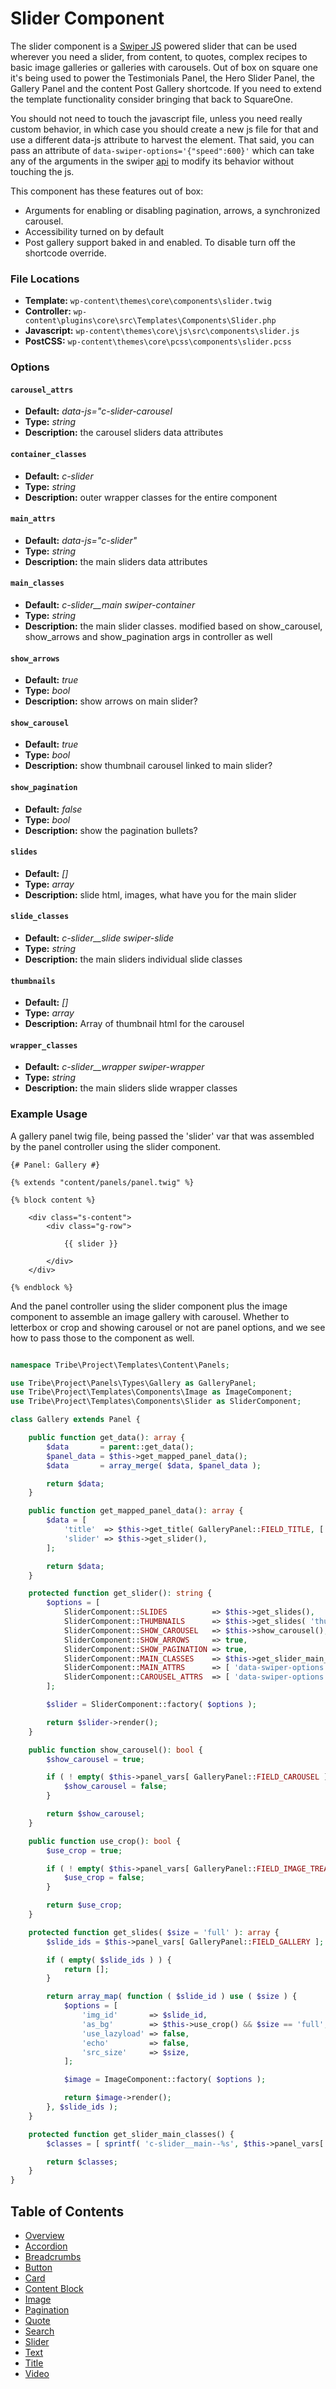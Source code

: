# Slider Component

The slider component is a [Swiper JS](http://idangero.us/swiper/) powered slider that can be used wherever you need a slider, from content, to quotes, complex recipes to basic image galleries or galleries with carousels. Out of box on square one it's being used to power the Testimonials Panel, the Hero Slider Panel, the Gallery Panel and the content Post Gallery shortcode. If you need to extend the template functionality consider bringing that back to SquareOne.

You should not need to touch the javascript file, unless you need really custom behavior, in which case you should create a new js file for that and use a different data-js attribute to harvest the element. That said, you can pass an attribute of `data-swiper-options='{"speed":600}'` which can take any of the arguments in the swiper [api](http://idangero.us/swiper/api/) to modify its behavior without touching the js.

This component has these features out of box:  

* Arguments for enabling or disabling pagination, arrows, a synchronized carousel.
* Accessibility turned on by default
* Post gallery support baked in and enabled. To disable turn off the shortcode override.

### File Locations

* **Template:** `wp-content\themes\core\components\slider.twig`
* **Controller:** `wp-content\plugins\core\src\Templates\Components\Slider.php`
* **Javascript:** `wp-content\themes\core\js\src\components\slider.js`
* **PostCSS:** `wp-content\themes\core\pcss\components\slider.pcss`

### Options

#### `carousel_attrs` 
* **Default:** _data-js="c-slider-carousel_ 
* **Type:** _string_ 
* **Description:** the carousel sliders data attributes
#### `container_classes` 
* **Default:** _c-slider_ 
* **Type:** _string_ 
* **Description:** outer wrapper classes for the entire component
#### `main_attrs` 
* **Default:** _data-js="c-slider"_ 
* **Type:** _string_ 
* **Description:** the main sliders data attributes
#### `main_classes` 
* **Default:** _c-slider__main swiper-container_ 
* **Type:** _string_ 
* **Description:** the main slider classes. modified based on show_carousel, show_arrows and show_pagination args in controller as well
#### `show_arrows` 
* **Default:** _true_ 
* **Type:** _bool_ 
* **Description:** show arrows on main slider?
#### `show_carousel` 
* **Default:** _true_ 
* **Type:** _bool_ 
* **Description:**  show thumbnail carousel linked to main slider?
#### `show_pagination` 
* **Default:** _false_ 
* **Type:** _bool_ 
* **Description:** show the pagination bullets?
#### `slides` 
* **Default:** _[]_ 
* **Type:** _array_ 
* **Description:** slide html, images, what have you for the main slider
#### `slide_classes` 
* **Default:** _c-slider__slide swiper-slide_ 
* **Type:** _string_ 
* **Description:** the main sliders individual slide classes
#### `thumbnails` 
* **Default:** _[]_ 
* **Type:** _array_ 
* **Description:** Array of thumbnail html for the carousel
#### `wrapper_classes` 
* **Default:** _c-slider__wrapper swiper-wrapper_ 
* **Type:** _string_ 
* **Description:** the main sliders slide wrapper classes

### Example Usage

A gallery panel twig file, being passed the 'slider' var that was assembled by the panel controller using the slider component.

```twig
{# Panel: Gallery #}

{% extends "content/panels/panel.twig" %}

{% block content %}

	<div class="s-content">
		<div class="g-row">

			{{ slider }}

		</div>
	</div>

{% endblock %}
```

And the panel controller using the slider component plus the image component to assemble an image gallery with carousel. Whether to letterbox or crop and showing carousel or not are panel options, and we see how to pass those to the component as well.

```php

namespace Tribe\Project\Templates\Content\Panels;

use Tribe\Project\Panels\Types\Gallery as GalleryPanel;
use Tribe\Project\Templates\Components\Image as ImageComponent;
use Tribe\Project\Templates\Components\Slider as SliderComponent;

class Gallery extends Panel {

	public function get_data(): array {
		$data       = parent::get_data();
		$panel_data = $this->get_mapped_panel_data();
		$data       = array_merge( $data, $panel_data );

		return $data;
	}

	public function get_mapped_panel_data(): array {
		$data = [
			'title'  => $this->get_title( GalleryPanel::FIELD_TITLE, [ 'section__title' ] ),
			'slider' => $this->get_slider(),
		];

		return $data;
	}

	protected function get_slider(): string {
		$options = [
			SliderComponent::SLIDES          => $this->get_slides(),
			SliderComponent::THUMBNAILS      => $this->get_slides( 'thumbnail' ),
			SliderComponent::SHOW_CAROUSEL   => $this->show_carousel(),
			SliderComponent::SHOW_ARROWS     => true,
			SliderComponent::SHOW_PAGINATION => true,
			SliderComponent::MAIN_CLASSES    => $this->get_slider_main_classes(),
			SliderComponent::MAIN_ATTRS      => [ 'data-swiper-options' => '{"speed":600}' ],
			SliderComponent::CAROUSEL_ATTRS  => [ 'data-swiper-options' => '{"speed":600}' ],
		];

		$slider = SliderComponent::factory( $options );

		return $slider->render();
	}

	public function show_carousel(): bool {
		$show_carousel = true;

		if ( ! empty( $this->panel_vars[ GalleryPanel::FIELD_CAROUSEL ] ) && $this->panel_vars[ GalleryPanel::FIELD_CAROUSEL ] == GalleryPanel::FIELD_CAROUSEL_HIDE ) {
			$show_carousel = false;
		}

		return $show_carousel;
	}

	public function use_crop(): bool {
		$use_crop = true;

		if ( ! empty( $this->panel_vars[ GalleryPanel::FIELD_IMAGE_TREATMENT ] ) && $this->panel_vars[ GalleryPanel::FIELD_IMAGE_TREATMENT ] == GalleryPanel::FIELD_IMAGE_TREATMENT_OPTION_LETTERBOX ) {
			$use_crop = false;
		}

		return $use_crop;
	}

	protected function get_slides( $size = 'full' ): array {
		$slide_ids = $this->panel_vars[ GalleryPanel::FIELD_GALLERY ];

		if ( empty( $slide_ids ) ) {
			return [];
		}

		return array_map( function ( $slide_id ) use ( $size ) {
			$options = [
				'img_id'       => $slide_id,
				'as_bg'        => $this->use_crop() && $size == 'full',
				'use_lazyload' => false,
				'echo'         => false,
				'src_size'     => $size,
			];

			$image = ImageComponent::factory( $options );

			return $image->render();
		}, $slide_ids );
	}

	protected function get_slider_main_classes() {
		$classes = [ sprintf( 'c-slider__main--%s', $this->panel_vars[ GalleryPanel::FIELD_IMAGE_TREATMENT ] ) ];

		return $classes;
	}
}

```

## Table of Contents

* [Overview](/docs/theme/components/README.md)
* [Accordion](/docs/theme/components/accordion.md)
* [Breadcrumbs](/docs/theme/components/breadcrumbs.md)
* [Button](/docs/theme/components/button.md)
* [Card](/docs/theme/components/card.md)
* [Content Block](/docs/theme/components/content_block.md)
* [Image](/docs/theme/components/Image.md)
* [Pagination](/docs/theme/components/pagination.md)
* [Quote](/docs/theme/components/quote.md)
* [Search](/docs/theme/components/search.md)
* [Slider](/docs/theme/components/slider.md)
* [Text](/docs/theme/components/text.md)
* [Title](/docs/theme/components/title.md)
* [Video](/docs/theme/components/video.md)
